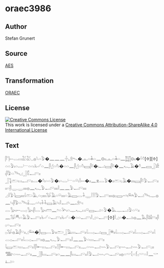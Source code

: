 # oraec3986

## Author

Stefan Grunert

## Source

[AES](https://github.com/simondschweitzer/aes)

## Transformation

[ORAEC](https://oraec.github.io/)

## License

<a rel="license" href="http://creativecommons.org/licenses/by-sa/4.0/"><img alt="Creative Commons License" style="border-width:0" src="https://i.creativecommons.org/l/by-sa/4.0/88x31.png" /></a><br />This work is licensed under a <a rel="license" href="http://creativecommons.org/licenses/by-sa/4.0/">Creative Commons Attribution-ShareAlike 4.0 International License</a>

## Text

𓋴𓊹𓍿𓂋𓏥𓅷𓅷𓈒𓈒𓐍𓆩𓏏𓅱�𓈖𓈖𓈖𓏶𓄂𓍇�𓊵𓏏𓇓𓏏𓈖𓊗𓏤𓏤𓊵𓏏𓇓𓏏𓈖𓉩𓊗𓏤𓏤�𓏐𓏊[⯑][⯑]<br>
𓏏𓏏𓅱𓏤𓏏𓂋𓍕𓏏𓏏𓏤𓂦𓏏𓈖𓋴𓊨𓏏𓏊𓏤�𓏏𓏏𓈖𓋴𓊨𓏏𓏊𓏤𓈙𓋴𓍱�𓏤𓂝𓈙𓋴𓍱�𓈖𓆑𓄿�𓏊𓈖𓈙𓃀𓀀𓏤𓋴𓅱𓏏𓄯𓏤𓈎𓃀𓏁𓂝𓎺𓏤𓏤<br>
𓃀𓊺𓂧𓏥𓂝𓎺𓏤𓏤𓂋�𓏊𓏤𓏏𓏏𓅱�𓏤𓏏𓂋𓍕𓏏𓏖𓏤𓎛𓍿�𓏤𓏤𓈖𓁷𓂋𓅱�𓏤𓏤𓂧𓊪𓄿�𓏤𓏤𓏤𓏤𓈙𓋴𓍱𓅱𓂝𓎺𓏤𓏤𓏤𓏤𓏏𓋴𓇾𓇾𓏤𓏤𓏤𓏤𓐍𓈖𓆑𓅱𓂝𓎺𓏤𓏤𓏤𓏤𓎛𓈖𓈖𓅱𓂝𓎺𓏤𓏤𓏤𓏤<br>
𓈎𓎛𓅱𓌙𓈙𓏤𓏤𓏤𓏤𓇋𓂧𓄿𓈒𓏏𓊪𓏤𓏤𓏤𓏤𓅮𓄿𓏏𓏖𓏤𓏤𓏤𓏤𓏏𓄿𓈙𓂋𓇑𓇾𓌉𓌉𓌉𓅱𓂝𓎺𓏤𓏤𓏤𓏤𓐍𓊪𓈙𓄗𓏤𓃛𓅱𓂝𓄯𓏤𓊃𓐍𓈖𓄼𓏤𓋴𓅱𓏏𓄯𓏤𓏇𓊃𓏏𓄼𓏤𓇑𓇑𓈙𓄿𓄼𓏤𓎛𓂝𓄼𓈖𓄂𓄼𓏤<br>
𓂋𓅭𓏤𓍿𓂋𓊪𓅭𓏤𓋴𓂋𓅭𓏤𓏠𓈖𓏌𓏏𓅪𓏤𓏏𓊃𓆑𓏥𓏖𓈙𓂝𓏏𓅱�𓅓𓊃𓂝𓅱𓏏𓎺𓏤𓏤<br>
𓈖𓅮𓄪𓏏𓄿𓅱𓂝𓎺𓏤𓏤𓂦𓏏𓂝𓎺𓏤𓏤𓂦𓏏�𓏏𓏏𓂝𓎺𓏤𓎛𓈎𓏏𓂝𓎺[⯑]𓎛𓈎𓏏�𓂝𓏤𓐍𓈖𓅓𓋴𓀌𓎺𓏤𓏤𓋴𓊪𓏏𓂝𓎺𓏤𓏤<br>
𓊪𓅮𓐍𓄿𓋴𓎺𓏤𓏤𓈎𓃛�𓋴𓈙𓂋𓅱𓏤𓏤𓂧𓃀𓄿𓏥𓂝𓎺𓏤𓏤𓇋𓂋𓊪𓂝𓈙𓃀𓏉𓏤𓏤𓇋𓂋𓊪𓂝𓎺𓏤𓏤𓇋𓂋𓊪𓂝𓎺𓏤𓏤𓇋𓂋𓊪𓂝𓎺𓏤𓏤𓇋𓂋𓊪𓂝𓎺𓏤𓏤𓐍𓈖𓆑𓅱𓂝𓎺𓏤𓏤𓎛𓈖𓈖𓅱𓏏𓏥𓂝𓎺𓏤𓏤<br>
𓇋𓈙𓂧𓏥𓂝𓎺𓏤𓏤𓌉𓋴𓄡𓏥𓂝𓎺𓏤𓏤𓇅𓋴𓄡𓏥𓂝𓎺𓏤𓏤𓊃𓏏𓇠𓂝𓇠𓅱𓂝𓎺𓏤𓏤𓇠𓂝𓇠𓅱𓂝𓎺𓊪𓏤𓏤𓅢𓏏𓇠𓂝𓎺𓏤𓏤𓈖𓃀𓋴𓏥𓂝𓎺𓏤𓏤𓏏𓈖𓈖𓋴𓏥𓂝𓎺𓏤𓏤𓎛𓅱𓂝𓇠𓇹𓂝𓎺𓏤𓏤𓐍𓏏𓎟𓇜𓏏𓆴𓊪𓎟𓏏𓎛𓈖𓎡𓂞𓏏<br>
